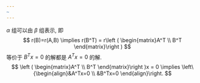 ```yaml
---
~
---
```

$α$ 组可以由 $\beta$ 组表示, 即
$$
r(B)=r(A,B) \implies r(B^T) = r\left ( \begin{matrix}A^T \\
B^T
 \end{matrix}\right )
$$
等价于 $B^Tx=0$ 的解都是 $A^Tx=0$ 的解.
$$
\left ( \begin{matrix}A^T \\
B^T
 \end{matrix}\right )x = 0 \implies \left\{\begin{align}&A^Tx=0 \\
&B^Tx=0
\end{align}\right.
$$
